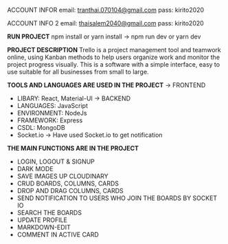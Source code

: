ACCOUNT INFOR 
email: tranthai.070104@gmail.com
pass: kirito2020

ACCOUNT INFO 2
email: thaisalem2040@gmail.com
pass: kirito2020

**RUN PROJECT**
npm install or yarn install
-> npm run dev or yarn dev

 **PROJECT DESCRIPTION** 
Trello is a project management tool and teamwork online, using Kanban methods to help users organize work and monitor the project progress visually. This is a software with a simple interface, easy to use suitable for all businesses from small to large.

**TOOLS AND LANGUAGES ARE USED IN THE PROJECT**
-> FRONTEND
* LIBARY: React, Material-UI
-> BACKEND
* LANGUAGES: JavaScript
* ENVIRONMENT: NodeJs
* FRAMEWORK: Express
* CSDL: MongoDB
* Socket.io
-> Have used Socket.io to get notification
  
**THE MAIN FUNCTIONS ARE IN THE PROJECT**
* LOGIN, LOGOUT & SIGNUP
* DARK MODE
* SAVE IMAGES UP CLOUDINARY
* CRUD BOARDS, COLUMNS, CARDS
* DROP AND DRAG COLUMNS, CARDS
* SEND NOTIFICATION TO USERS WHO JOIN THE BOARDS BY SOCKET IO
* SEARCH THE BOARDS
* UPDATE PROFILE
* MARKDOWN-EDIT
* COMMENT IN ACTIVE CARD
